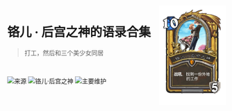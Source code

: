 <img src="img/4f69z777_premium.png" alt="logo" width="153.6" height="229.2" align="right" />

<h1>铬儿 · 后宫之神的语录合集</h1>

> 打工，然后和三个美少女同居

<br/>

![来源](https://img.shields.io/badge/WHU-GALGAME%20PARTY-purple)
![铬儿·后宫之神](https://img.shields.io/badge/Geer-the%20harem%20lord-blue)
![主要维护](https://img.shields.io/badge/WPS-Nanami-green)
